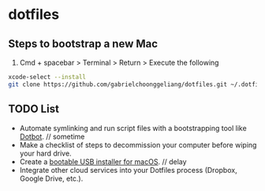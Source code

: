 # dotfiles

## Steps to bootstrap a new Mac

1. Cmd + spacebar > Terminal > Return > Execute the following

```zsh
xcode-select --install
git clone https://github.com/gabrielchoonggeliang/dotfiles.git ~/.dotfiles
```

## TODO List

- Automate symlinking and run script files with a bootstrapping tool like [Dotbot](https://github.com/anishathalye/dotbot). // sometime
- Make a checklist of steps to decommission your computer before wiping your hard drive. 
- Create a [bootable USB installer for macOS](https://support.apple.com/en-us/HT201372). // delay
- Integrate other cloud services into your Dotfiles process (Dropbox, Google Drive, etc.).
